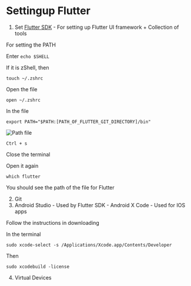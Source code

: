 # Settingup Flutter

1. Set [Flutter SDK](https://docs.flutter.dev/get-started/install) - For setting up Flutter UI framework + Collection of tools

For setting the PATH

Enter ``` echo $SHELL ```

If it is zShell, then 

``` touch ~/.zshrc ```

Open the file

``` open ~/.zshrc ```

In the file 

``` 
export PATH="$PATH:[PATH_OF_FLUTTER_GIT_DIRECTORY]/bin"
```

![Path file](https://github.com/PriyathamVarma/Learn-Flutter/blob/main/Images/Screenshot%202023-12-17%20at%2000.02.59.png)

``` Ctrl + s ```

Close the terminal

Open it again

``` which flutter ```

You should see the path of the file for Flutter 

2. Git
3. Android Studio - Used by Flutter SDK - Android
    X Code        - Used for IOS apps

Follow the instructions in downloading

In the terminal 

```
sudo xcode-select -s /Applications/Xcode.app/Contents/Developer
```

Then 

```
sudo xcodebuild -license

```

4. Virtual Devices 
